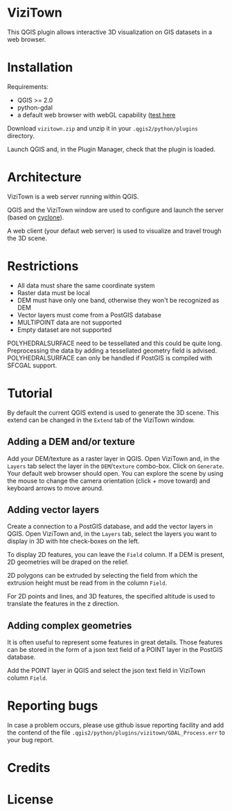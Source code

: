 ViziTown
========

This QGIS plugin allows interactive 3D visualization on GIS datasets in a web browser.


Installation
============

Requirements:

- QGIS >= 2.0
- python-gdal
- a default web browser with webGL capability ([test here](http://get.webgl.org)

Download `vizitown.zip` and unzip it in your `.qgis2/python/plugins` directory.

Launch QGIS and, in the Plugin Manager, check that the plugin is loaded.


Architecture
============

ViziTown is a web server running within QGIS.

QGIS and the ViziTown window are used to configure and launch the server (based on [cyclone](http://cyclone.io/)).

A web client (your defaut web server) is used to visualize and travel trough the 3D scene.


Restrictions
============

- All data must share the same coordinate system
- Raster data must be local
- DEM must have only one band, otherwise they won't be recognized as DEM
- Vector layers must come from a PostGIS database
- MULTIPOINT data are not supported
- Empty dataset are not supported

POLYHEDRALSURFACE need to be tessellated and this could be quite long. Preprocessing the data by adding a tessellated geometry field is advised. POLYHEDRALSURFACE can only be handled if PostGIS is compiled with SFCGAL support.


Tutorial
========

By default the current QGIS extend is used to generate the 3D scene. This extend can be changed in the `Extend` tab of the ViziTown window.

Adding a DEM and/or texture
---------------------------

Add your DEM/texture as a raster layer in QGIS. Open ViziTown and, in the `Layers` tab select the layer in the `DEM`/`texture` combo-box. Click on `Generate`. Your default web browser should open. 
You can explore the scene by using the mouse to change the camera orientation (click + move toward) and keyboard arrows to move around. 

Adding vector layers
--------------------

Create a connection to a PostGIS database, and add the vector layers in QGIS. Open ViziTown and, in the `Layers` tab, select the layers you want to display in 3D with hte check-boxes on the left.

To display 2D features, you can leave the `Field` column. If a DEM is present, 2D geometries will be draped on the relief.

2D polygons can be extruded by selecting the field from which the extrusion height must be read from in the column `Field`.

For 2D points and lines, and 3D features, the specified altitude is used to translate the features in the z direction.

Adding complex geometries
-------------------------

It is often useful to represent some features in great details. Those features can be stored in the form of a json text field of a POINT layer in the PostGIS database. 

Add the POINT layer in QGIS and select the json text field in ViziTown column `Field`.


Reporting bugs
==============

In case a problem occurs, please use github issue reporting facility and add the contend of the file `.qgis2/python/plugins/vizitown/GDAL_Process.err` to your bug report.


Credits
=======


License
=======









